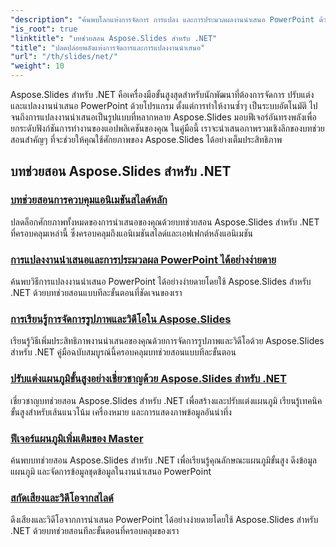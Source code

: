 ```yaml
---
"description": "ค้นพบโลกแห่งการจัดการ การแปลง และการประมวลผลงานนำเสนอ PowerPoint ด้วยบทช่วยสอน Aspose.Slides สำหรับ .NET เรียนรู้การสร้าง แปลง และเพิ่มประสิทธิภาพงานนำเสนอเพื่อผลลัพธ์ที่น่าประทับใจ"
"is_root": true
"linktitle": "บทช่วยสอน Aspose.Slides สำหรับ .NET"
"title": "ปลดปล่อยพลังแห่งการจัดการและการแปลงงานนำเสนอ"
"url": "/th/slides/net/"
"weight": 10
---
```


Aspose.Slides สำหรับ .NET คือเครื่องมือขั้นสูงสุดสำหรับนักพัฒนาที่ต้องการจัดการ ปรับแต่ง และแปลงงานนำเสนอ PowerPoint ด้วยโปรแกรม ตั้งแต่การทำให้งานซ้ำๆ เป็นระบบอัตโนมัติ ไปจนถึงการแปลงงานนำเสนอเป็นรูปแบบที่หลากหลาย Aspose.Slides มอบฟีเจอร์อันทรงพลังเพื่อยกระดับฟังก์ชันการทำงานของแอปพลิเคชันของคุณ ในคู่มือนี้ เราจะนำเสนอภาพรวมเชิงลึกของบทช่วยสอนสำคัญๆ ที่จะช่วยให้คุณใช้ศักยภาพของ Aspose.Slides ได้อย่างเต็มประสิทธิภาพ

## บทช่วยสอน Aspose.Slides สำหรับ .NET
### [บทช่วยสอนการควบคุมแอนิเมชันสไลด์หลัก](./master-slide-animation-control/)
ปลดล็อกศักยภาพทั้งหมดของการนำเสนอของคุณด้วยบทช่วยสอน Aspose.Slides สำหรับ .NET ที่ครอบคลุมเหล่านี้ ซึ่งครอบคลุมถึงแอนิเมชันสไลด์และเอฟเฟกต์หลังแอนิเมชัน
### [การแปลงงานนำเสนอและการประมวลผล PowerPoint ได้อย่างง่ายดาย](./presentation-conversion-guide/)
ค้นพบวิธีการแปลงงานนำเสนอ PowerPoint ได้อย่างง่ายดายโดยใช้ Aspose.Slides สำหรับ .NET ด้วยบทช่วยสอนแบบทีละขั้นตอนที่ชัดเจนของเรา
### [การเรียนรู้การจัดการรูปภาพและวิดีโอใน Aspose.Slides](./mastering-image-and-video-manipulation/)
เรียนรู้วิธีเพิ่มประสิทธิภาพงานนำเสนอของคุณด้วยการจัดการรูปภาพและวิดีโอด้วย Aspose.Slides สำหรับ .NET คู่มือฉบับสมบูรณ์นี้ครอบคลุมบทช่วยสอนแบบทีละขั้นตอน
### [ปรับแต่งแผนภูมิขั้นสูงอย่างเชี่ยวชาญด้วย Aspose.Slides สำหรับ .NET](./master-advanced-chart-customization/)
เชี่ยวชาญบทช่วยสอน Aspose.Slides สำหรับ .NET เพื่อสร้างและปรับแต่งแผนภูมิ เรียนรู้เทคนิคขั้นสูงสำหรับเส้นแนวโน้ม เครื่องหมาย และการแสดงภาพข้อมูลอันน่าทึ่ง
### [ฟีเจอร์แผนภูมิเพิ่มเติมของ Master](./master-additional-chart-features/)
ค้นพบบทช่วยสอน Aspose.Slides สำหรับ .NET เพื่อเรียนรู้คุณลักษณะแผนภูมิขั้นสูง ดึงข้อมูลแผนภูมิ และจัดการข้อมูลชุดข้อมูลในงานนำเสนอ PowerPoint
### [สกัดเสียงและวิดีโอจากสไลด์](./extract-audio-and-video/)
ดึงเสียงและวิดีโอจากการนำเสนอ PowerPoint ได้อย่างง่ายดายโดยใช้ Aspose.Slides สำหรับ .NET ด้วยบทช่วยสอนทีละขั้นตอนที่ครอบคลุมของเรา